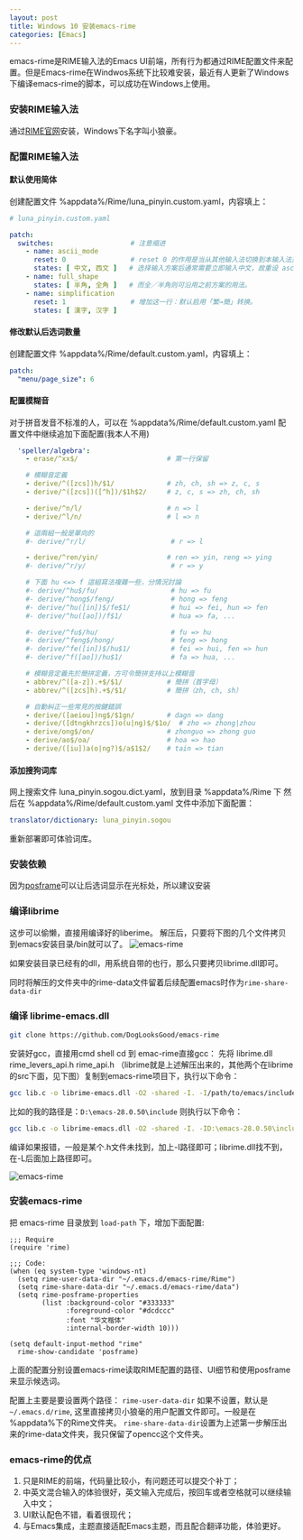 ```yaml
---
layout: post
title: Windows 10 安装emacs-rime
categories: [Emacs]
---
```

 emacs-rime是RIME输入法的Emacs UI前端，所有行为都通过RIME配置文件来配置。但是Emacs-rime在Windwos系统下比较难安装，最近有人更新了Windows下编译emacs-rime的脚本，可以成功在Windows上使用。

### 安装RIME输入法
通过[RIME官网](https://rime.im/)安装，Windows下名字叫小狼豪。

### 配置RIME输入法

#### 默认使用简体

创建配置文件 %appdata%/Rime/luna_pinyin.custom.yaml，内容填上：

```yaml
# luna_pinyin.custom.yaml

patch:
  switches:                   # 注意缩进
    - name: ascii_mode
      reset: 0                # reset 0 的作用是当从其他输入法切换到本输入法重设为指定状态
      states: [ 中文, 西文 ]   # 选择输入方案后通常需要立即输入中文，故重设 ascii_mode = 0
    - name: full_shape
      states: [ 半角, 全角 ]   # 而全／半角则可沿用之前方案的用法。
    - name: simplification
      reset: 1                # 增加这一行：默认启用「繁→簡」转换。
      states: [ 漢字, 汉字 ]
```

#### 修改默认后选词数量

创建配置文件 %appdata%/Rime/default.custom.yaml，内容填上：

```yaml
patch:
  "menu/page_size": 6
```

#### 配置模糊音

对于拼音发音不标准的人，可以在 %appdata%/Rime/default.custom.yaml 配置文件中继续追加下面配置(我本人不用)

```yaml
  'speller/algebra':
    - erase/^xx$/                      # 第一行保留

    # 模糊音定義
    - derive/^([zcs])h/$1/             # zh, ch, sh => z, c, s
    - derive/^([zcs])([^h])/$1h$2/     # z, c, s => zh, ch, sh

    - derive/^n/l/                     # n => l
    - derive/^l/n/                     # l => n

    # 這兩組一般是單向的
    #- derive/^r/l/                     # r => l

    - derive/^ren/yin/                 # ren => yin, reng => ying
    #- derive/^r/y/                     # r => y

    # 下面 hu <=> f 這組寫法複雜一些，分情況討論
    #- derive/^hu$/fu/                  # hu => fu
    #- derive/^hong$/feng/              # hong => feng
    #- derive/^hu([in])$/fe$1/          # hui => fei, hun => fen
    #- derive/^hu([ao])/f$1/            # hua => fa, ...

    #- derive/^fu$/hu/                  # fu => hu
    #- derive/^feng$/hong/              # feng => hong
    #- derive/^fe([in])$/hu$1/          # fei => hui, fen => hun
    #- derive/^f([ao])/hu$1/            # fa => hua, ...

    # 模糊音定義先於簡拼定義，方可令簡拼支持以上模糊音
    - abbrev/^([a-z]).+$/$1/           # 簡拼（首字母）
    - abbrev/^([zcs]h).+$/$1/          # 簡拼（zh, ch, sh）

    # 自動糾正一些常見的按鍵錯誤
    - derive/([aeiou])ng$/$1gn/        # dagn => dang
    - derive/([dtngkhrzcs])o(u|ng)$/$1o/  # zho => zhong|zhou
    - derive/ong$/on/                  # zhonguo => zhong guo
    - derive/ao$/oa/                   # hoa => hao
    - derive/([iu])a(o|ng?)$/a$1$2/    # tain => tian
```

#### 添加搜狗词库

网上搜索文件 luna_pinyin.sogou.dict.yaml，放到目录  %appdata%/Rime 下
然后在  %appdata%/Rime/default.custom.yaml 文件中添加下面配置：

```yaml
translator/dictionary: luna_pinyin.sogou
```

重新部署即可体验词库。

### 安装依赖

因为[posframe](https://github.com/tumashu/posframe)可以让后选词显示在光标处，所以建议安装

### 编译librime
这步可以偷懒，直接用编译好的liberime。
解压后，只要将下图的几个文件拷贝到emacs安装目录/bin就可以了。
![emacs-rime]({{site.url}}/pics/emacs-rime/liberime-win1.png)

如果安装目录已经有的dll，用系统自带的也行，那么只要拷贝librime.dll即可。

同时将解压的文件夹中的rime-data文件留着后续配置emacs时作为`rime-share-data-dir`
### 编译 librime-emacs.dll
```bash
git clone https://github.com/DogLooksGood/emacs-rime
```
安装好gcc，直接用cmd shell cd 到 emac-rime直接gcc： 先将 librime.dll rime_levers_api.h rime_api.h （librime就是上述解压出来的，其他两个在librime的src下面，见下图）复制到emacs-rime项目下，执行以下命令：
```bash
gcc lib.c -o librime-emacs.dll -O2 -shared -I. -I/path/to/emacs/include -L. -llibrime
```
比如的我的路径是：`D:\emacs-28.0.50\include` 则执行以下命令：
```bash
gcc lib.c -o librime-emacs.dll -O2 -shared -I. -ID:\emacs-28.0.50\include -L. -llibrime
```
编译如果报错，一般是某个.h文件未找到，加上-I路径即可；librime.dll找不到，在-L后面加上路径即可。

![emacs-rime]({{site.url}}/pics/emacs-rime/librime-win1.png)
### 安装emacs-rime


把 emacs-rime 目录放到 ```load-path``` 下，增加下面配置:



``` elisp
;;; Require
(require 'rime)

;;; Code:
(when (eq system-type 'windows-nt)
  (setq rime-user-data-dir "~/.emacs.d/emacs-rime/Rime")
  (setq rime-share-data-dir "~/.emacs.d/emacs-rime/data")
  (setq rime-posframe-properties
        (list :background-color "#333333"
              :foreground-color "#dcdccc"
              :font "华文楷体"
              :internal-border-width 10)))

(setq default-input-method "rime"
  rime-show-candidate 'posframe)
```
上面的配置分别设置emacs-rime读取RIME配置的路径、UI细节和使用posframe来显示候选词。

配置上主要是要设置两个路径：
`rime-user-data-dir` 如果不设置，默认是`~/.emacs.d/rime`, 这里直接拷贝小狼毫的用户配置文件即可。一般是在 %appdata%下的Rime文件夹。
`rime-share-data-dir`设置为上述第一步解压出来的rime-data文件夹，我只保留了opencc这个文件夹。
### emacs-rime的优点

1. 只是RIME的前端，代码量比较小，有问题还可以提交个补丁；
2. 中英文混合输入的体验很好，英文输入完成后，按回车或者空格就可以继续输入中文；
3. UI默认配色不错，看着很现代；
4. 与Emacs集成，主题直接适配Emacs主题，而且配合翻译功能，体验更好。
